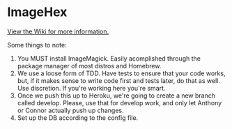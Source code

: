 ImageHex
========

[View the Wiki for more information.](https://github.com/connorshea/ImageHex/wiki)

Some things to note:

1. You MUST install ImageMagick. Easily acomplished through the package manager
   of most distros and Homebrew.
2. We use a loose form of TDD. Have tests to ensure that your code works, but,
   if it makes sense to write code first and tests later, do that as well. Use
   discretion. If you're working here you're smart.
3. Once we push this up to Heroku, we're going to create a new branch called
   develop. Please, use that for develop work, and only let Anthony or Connor
   actually push up changes.
4. Set up the DB according to the config file.

